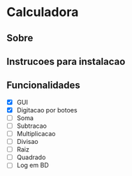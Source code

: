 # Calculadora


## Sobre


## Instrucoes para instalacao


## Funcionalidades

- [x] GUI
- [x] Digitacao por botoes
- [ ] Soma
- [ ] Subtracao
- [ ] Multiplicacao
- [ ] Divisao
- [ ] Raiz
- [ ] Quadrado
- [ ] Log em BD